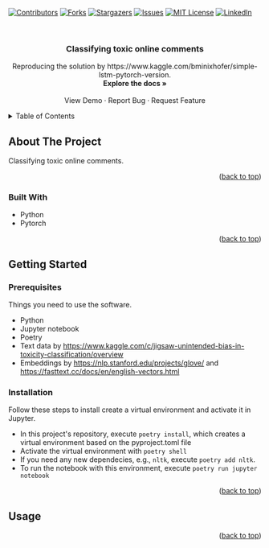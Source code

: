<div id="top"></div>

[![Contributors][contributors-shield]][contributors-url]
[![Forks][forks-shield]][forks-url]
[![Stargazers][stars-shield]][stars-url]
[![Issues][issues-shield]][issues-url]
[![MIT License][license-shield]][license-url]
[![LinkedIn][linkedin-shield]][linkedin-url]



<!-- PROJECT LOGO -->
<br />
<div align="center">
<h3 align="center">Classifying toxic online comments</h3>

  <p align="center">
    Reproducing the solution by https://www.kaggle.com/bminixhofer/simple-lstm-pytorch-version.
    <br />
    <strong>Explore the docs »</strong>
    <br />
    <br />
    View Demo
    ·
    Report Bug
    ·
    Request Feature
  </p>
</div>



<!-- TABLE OF CONTENTS -->
<details>
  <summary>Table of Contents</summary>
  <ol>
    <li>
      <a href="#about-the-project">About The Project</a>
      <ul>
        <li><a href="#built-with">Built With</a></li>
      </ul>
    </li>
    <li>
      <a href="#getting-started">Getting Started</a>
      <ul>
        <li><a href="#prerequisites">Prerequisites</a></li>
        <li><a href="#installation">Installation</a></li>
      </ul>
    </li>
    <li><a href="#usage">Usage</a></li>
    <li><a href="#roadmap">Roadmap</a></li>
    <li><a href="#contributing">Contributing</a></li>
    <li><a href="#license">License</a></li>
    <li><a href="#contact">Contact</a></li>
    <li><a href="#acknowledgments">Acknowledgments</a></li>
  </ol>
</details>



<!-- ABOUT THE PROJECT -->
## About The Project

Classifying toxic online comments.

<p align="right">(<a href="#top">back to top</a>)</p>



### Built With

* Python
* Pytorch

<p align="right">(<a href="#top">back to top</a>)</p>



<!-- GETTING STARTED -->
## Getting Started


### Prerequisites

Things you need to use the software.
* Python
* Jupyter notebook
* Poetry
* Text data by https://www.kaggle.com/c/jigsaw-unintended-bias-in-toxicity-classification/overview
* Embeddings by https://nlp.stanford.edu/projects/glove/ and https://fasttext.cc/docs/en/english-vectors.html

### Installation

Follow these steps to install create a virtual environment and activate it in Jupyter.
* In this project's repository, execute ``poetry install``, which creates a virtual environment based on the pyproject.toml file
* Activate the virtual environment with ``poetry shell``
* If you need any new dependecies, e.g., ``nltk``, execute `poetry add nltk`. 
* To run the notebook with this environment, execute ``poetry run jupyter notebook``

<p align="right">(<a href="#top">back to top</a>)</p>



<!-- USAGE EXAMPLES -->
## Usage


<p align="right">(<a href="#top">back to top</a>)</p>



<!-- ROADMAP
## Roadmap

- [] Feature 1
- [] Feature 2
- [] Feature 3
    - [] Nested Feature

See the [open issues](https://github.com/KonstantinaLazaridou/toxic-comments-bias-kaggle/issues) for a full list of proposed features (and known issues).

<p align="right">(<a href="#top">back to top</a>)</p>
 -->



<!-- CONTRIBUTING
## Contributing

Contributions are what make the open source community such an amazing place to learn, inspire, and create. Any contributions you make are **greatly appreciated**.

If you have a suggestion that would make this better, please fork the repo and create a pull request. You can also simply open an issue with the tag "enhancement".
Don't forget to give the project a star! Thanks again!

1. Fork the Project
2. Create your Feature Branch (`git checkout -b feature/AmazingFeature`)
3. Commit your Changes (`git commit -m 'Add some AmazingFeature'`)
4. Push to the Branch (`git push origin feature/AmazingFeature`)
5. Open a Pull Request
 -->



<!-- LICENSE
## License

Distributed under the MIT License. See `LICENSE.txt` for more information.

<p align="right">(<a href="#top">back to top</a>)</p>
 -->



<!-- CONTACT
## Contact

Your Name - [@twitter_handle](https://twitter.com/twitter_handle) - email@email_client.com

Project Link: [https://github.com/github_username/repo_name](https://github.com/github_username/repo_name)

 -->



<!-- ACKNOWLEDGMENTS
## Acknowledgments

* []()
* []()
* []()

 -->



<!-- MARKDOWN LINKS & IMAGES -->
<!-- https://www.markdownguide.org/basic-syntax/#reference-style-links -->
[contributors-shield]: https://img.shields.io/github/contributors/KonstantinaLazaridou/toxic-comments-bias-kaggle.svg?style=for-the-badge
[contributors-url]: https://github.com/KonstantinaLazaridou/toxic-comments-bias-kaggle/graphs/contributors
[forks-shield]: https://img.shields.io/github/forks/github_username/repo_name.svg?style=for-the-badge
[forks-url]: https://github.com/github_username/repo_name/network/members
[stars-shield]: https://img.shields.io/github/stars/github_username/repo_name.svg?style=for-the-badge
[stars-url]: https://github.com/github_username/repo_name/stargazers
[issues-shield]: https://img.shields.io/github/issues/github_username/repo_name.svg?style=for-the-badge
[issues-url]: https://github.com/github_username/repo_name/issues
[license-shield]: https://img.shields.io/github/license/github_username/repo_name.svg?style=for-the-badge
[license-url]: https://github.com/github_username/repo_name/blob/master/LICENSE.txt
[linkedin-shield]: https://img.shields.io/badge/-LinkedIn-black.svg?style=for-the-badge&logo=linkedin&colorB=555
[linkedin-url]: https://linkedin.com/in/linkedin_username
[product-screenshot]: images/screenshot.png
